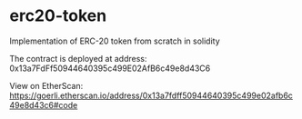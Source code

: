 # erc20-token
Implementation of ERC-20 token from scratch in solidity 

The contract is deployed at address:
0x13a7FdFf50944640395c499E02AfB6c49e8d43C6

View on EtherScan:
https://goerli.etherscan.io/address/0x13a7fdff50944640395c499e02afb6c49e8d43c6#code
